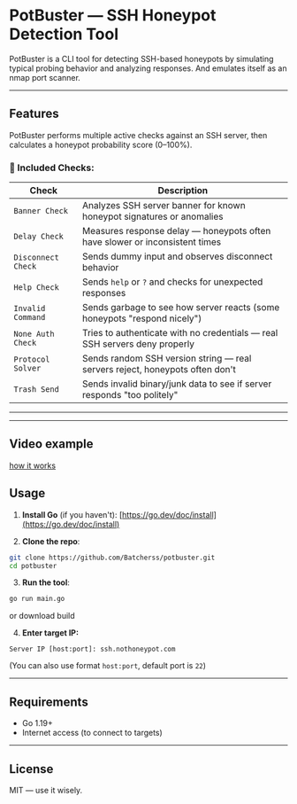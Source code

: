 # PotBuster — SSH Honeypot Detection Tool

PotBuster is a CLI tool for detecting SSH-based honeypots by simulating typical probing behavior and analyzing responses.
And emulates itself as an nmap port scanner.

---

## Features

PotBuster performs multiple active checks against an SSH server, then calculates a honeypot probability score (0–100%).

### 🔬 Included Checks:

| Check              | Description                                                                  |
| ------------------ | ---------------------------------------------------------------------------- |
| `Banner Check`     | Analyzes SSH server banner for known honeypot signatures or anomalies        |
| `Delay Check`      | Measures response delay — honeypots often have slower or inconsistent times  |
| `Disconnect Check` | Sends dummy input and observes disconnect behavior                           |
| `Help Check`       | Sends `help` or `?` and checks for unexpected responses                      |
| `Invalid Command`  | Sends garbage to see how server reacts (some honeypots "respond nicely")     |
| `None Auth Check`  | Tries to authenticate with no credentials — real SSH servers deny properly   |
| `Protocol Solver`  | Sends random SSH version string — real servers reject, honeypots often don't |
| `Trash Send`       | Sends invalid binary/junk data to see if server responds "too politely"      |

---

---
## Video example

[how it works](./github/how-works.mp4)

## Usage

1. **Install Go** (if you haven't):
   [https://go.dev/doc/install](https://go.dev/doc/install)

2. **Clone the repo**:

```bash
git clone https://github.com/Batcherss/potbuster.git
cd potbuster
```

3. **Run the tool**:

```bash
go run main.go
```
or download build

4. **Enter target IP:**

```text
Server IP [host:port]: ssh.nothoneypot.com
```

(You can also use format `host:port`, default port is `22`)

---

## Requirements

* Go 1.19+
* Internet access (to connect to targets)
---

## License
MIT — use it wisely.
